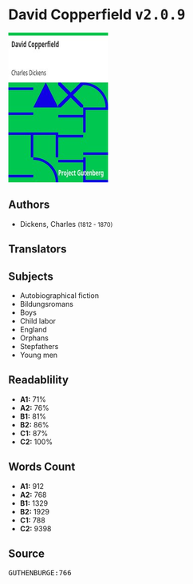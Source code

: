 # David Copperfield <kbd>v2.0.9</kbd>

![](./cover.medium.jpg "")

## Authors


 - Dickens, Charles <small>(1812 - 1870)</small>

## Translators



## Subjects


 - Autobiographical fiction
 - Bildungsromans
 - Boys
 - Child labor
 - England
 - Orphans
 - Stepfathers
 - Young men

## Readablility


 - **A1:** 71%
 - **A2:** 76%
 - **B1:** 81%
 - **B2:** 86%
 - **C1:** 87%
 - **C2:** 100%

## Words Count


 - **A1:** 912
 - **A2:** 768
 - **B1:** 1329
 - **B2:** 1929
 - **C1:** 788
 - **C2:** 9398

## Source


<kbd>GUTHENBURGE:766</kbd>
